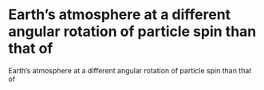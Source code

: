 # Earth’s atmosphere at a different angular rotation of particle spin than that of

Earth’s atmosphere at a different angular rotation of particle spin than that of